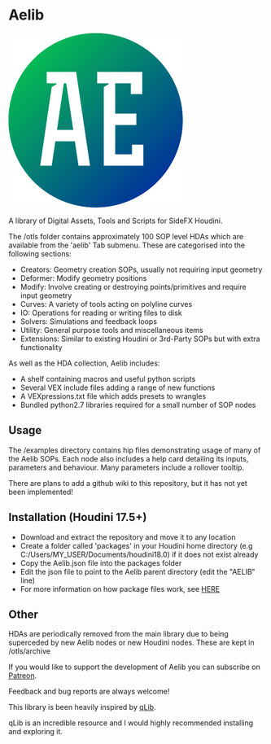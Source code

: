 # Aelib

![aelib](./icons/ae_active.svg)

A library of Digital Assets, Tools and Scripts for SideFX Houdini.

The /otls folder contains approximately 100 SOP level HDAs which are available from the 'aelib' Tab submenu. These are categorised into the following sections:

* Creators: Geometry creation SOPs, usually not requiring input geometry
* Deformer: Modify geometry positions
* Modify: Involve creating or destroying points/primitives and require input geometry
* Curves: A variety of tools acting on polyline curves
* IO: Operations for reading or writing files to disk
* Solvers: Simulations and feedback loops
* Utility: General purpose tools and miscellaneous items
* Extensions: Similar to existing Houdini or 3rd-Party SOPs but with extra functionality

As well as the HDA collection, Aelib includes:
* A shelf containing macros and useful python scripts
* Several VEX include files adding a range of new functions
* A VEXpressions.txt file which adds presets to wrangles
* Bundled python2.7 libraries required for a small number of SOP nodes

## Usage

The /examples directory contains hip files demonstrating usage of many of the Aelib SOPs. Each node also includes a help card detailing its inputs, parameters and behaviour. Many parameters include a rollover tooltip.

There are plans to add a github wiki to this repository, but it has not yet been implemented!

## Installation (Houdini 17.5+)

* Download and extract the repository and move it to any location
* Create a folder called 'packages' in your Houdini home directory (e.g C:/Users/MY_USER/Documents/houdini18.0) if it does not exist already
* Copy the Aelib.json file into the packages folder
* Edit the json file to point to the Aelib parent directory (edit the "AELIB" line)
* For more information on how package files work, see [HERE](https://www.sidefx.com/docs/houdini/ref/plugins.html)

## Other

HDAs are periodically removed from the main library due to being superceded by new Aelib nodes or new Houdini nodes. These are kept in /otls/archive

If you would like to support the development of Aelib you can subscribe on [Patreon](https://www.patreon.com/aeoll).

Feedback and bug reports are always welcome!

This library is been heavily inspired by [qLib](https://github.com/qLab/qLib).

qLib is an incredible resource and I would highly recommended installing and exploring it.